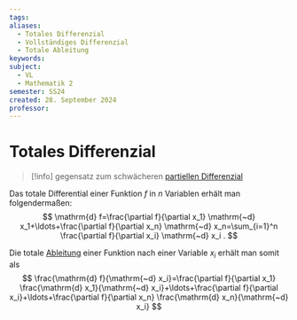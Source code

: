```yaml
---
tags: 
aliases:
  - Totales Differenzial
  - Vollständiges Differenzial
  - Totale Ableitung
keywords: 
subject:
  - VL
  - Mathematik 2
semester: SS24
created: 28. September 2024
professor:
---
```

 

# Totales Differenzial

> [!info] gegensatz zum schwächeren [partiellen Differenzial](Partielle%20Ableitung.md)

Das totale Differential einer Funktion $f$ in $n$ Variablen erhält man folgendermaßen:
$$
\mathrm{d} f=\frac{\partial f}{\partial x_1} \mathrm{~d} x_1+\ldots+\frac{\partial f}{\partial x_n} \mathrm{~d} x_n=\sum_{i=1}^n \frac{\partial f}{\partial x_i} \mathrm{~d} x_i .
$$

Die totale [Ableitung](Differenzialrechnung.md) einer Funktion nach einer Variable $x_i$ erhält man somit als
$$
\frac{\mathrm{d} f}{\mathrm{~d} x_i}=\frac{\partial f}{\partial x_1} \frac{\mathrm{d} x_1}{\mathrm{~d} x_i}+\ldots+\frac{\partial f}{\partial x_i}+\ldots+\frac{\partial f}{\partial x_n} \frac{\mathrm{d} x_n}{\mathrm{~d} x_i}
$$